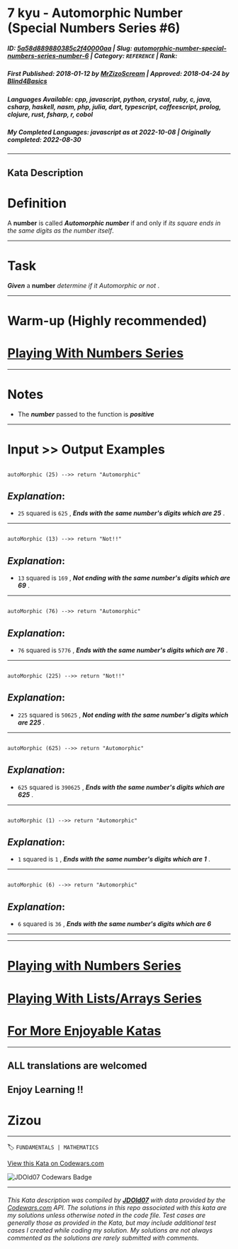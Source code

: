 # 7 kyu - Automorphic Number (Special Numbers Series  #6)

##### **ID**: [5a58d889880385c2f40000aa](https://www.codewars.com/kata/5a58d889880385c2f40000aa) | **Slug**: [automorphic-number-special-numbers-series-number-6](https://www.codewars.com/kata/5a58d889880385c2f40000aa) | **Category**: `REFERENCE` | **Rank**: <span style="color:white">7 kyu</span>

##### **First Published**: 2018-01-12 ***by*** [MrZizoScream](https://www.codewars.com/users/MrZizoScream) | **Approved**: 2018-04-24 ***by*** [Blind4Basics](https://www.codewars.com/users/Blind4Basics)

##### **Languages Available**: cpp, javascript, python, crystal, ruby, c, java, csharp, haskell, nasm, php, julia, dart, typescript, coffeescript, prolog, clojure, rust, fsharp, r, cobol

##### **My Completed Languages**: javascript ***as at*** 2022-10-08 | **Originally completed**: 2022-08-30

---

## Kata Description


# Definition



A **number** is called **_Automorphic number_** if and only if *its square ends in the same digits as the number itself*.

___



# Task



**_Given_** a **number** *determine if it Automorphic or not* .

___



# Warm-up (Highly recommended)



# [Playing With Numbers Series](https://www.codewars.com/collections/playing-with-numbers)

___



# Notes 



* The **_number_** passed to the function is **_positive_** 

___

# Input >> Output Examples 



```

autoMorphic (25) -->> return "Automorphic" 

```

## **_Explanation_**:



* `25` squared is `625` , **_Ends with the same number's digits which are 25_** .

___

```

autoMorphic (13) -->> return "Not!!"

```

## **_Explanation_**:



* `13` squared is `169` , **_Not ending with the same number's digits which are 69_** .

___ 

```

autoMorphic (76) -->> return "Automorphic"

```

## **_Explanation_**:



* `76` squared is `5776` , **_Ends with the same number's digits which are 76_** .

___

```

autoMorphic (225) -->> return "Not!!"

```

## **_Explanation_**:



* `225` squared is `50625` , **_Not ending with the same number's digits which are 225_** .

___ 

```

autoMorphic (625) -->> return "Automorphic"

```

## **_Explanation_**:



* `625` squared is `390625` , **_Ends with the same number's digits which are 625_** .

___ 

```

autoMorphic (1) -->> return "Automorphic"

```

## **_Explanation_**:



* `1` squared is `1` , **_Ends with the same number's digits which are 1_** .

___

```

autoMorphic (6) -->> return "Automorphic"

```

## **_Explanation_**:



* `6` squared is `36` , **_Ends with the same number's digits which are 6_** 

___

___



# [Playing with Numbers Series](https://www.codewars.com/collections/playing-with-numbers)



# [Playing With Lists/Arrays Series](https://www.codewars.com/collections/playing-with-lists-slash-arrays)



# [For More Enjoyable Katas](http://www.codewars.com/users/MrZizoScream/authored)

___



## ALL translations are welcomed



## Enjoy Learning !!

# Zizou



---


🏷 `FUNDAMENTALS | MATHEMATICS`


[View this Kata on Codewars.com](https://www.codewars.com/kata/5a58d889880385c2f40000aa)

![](https://www.codewars.com/users/jdold07/badges/large "JDOld07 Codewars Badge")

---

###### *This Kata description was compiled by [**JDOld07**](https://tpstech.dev) with data provided by the [Codewars.com](https://www.codewars.com) API.  The solutions in this repo associated with this kata are my solutions unless otherwise noted in the code file.  Test cases are generally those as provided in the Kata, but may include additional test cases I created while coding my solution.  My solutions are not always commented as the solutions are rarely submitted with comments.*
